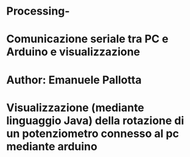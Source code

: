 # Processing-
# Comunicazione seriale tra PC e Arduino e visualizzazione 
# Author: Emanuele Pallotta
# Visualizzazione (mediante linguaggio Java) della rotazione di un potenziometro connesso al pc mediante arduino

